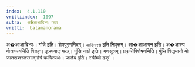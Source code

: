 ```yaml
---
index:  4.1.110
vrittiindex:  1097
sutra:  अ�आआदिभ्यः फञ्
vritti:  balamanorama 
---
```


अ�आआदिभ्यः। गोत्रे इति। शेषपूरणमिदम्। `आङ्गिरसे` इति निवृत्तम्। आ�आआयन इति। अ�आस्य गोत्रापत्यमिति विग्रहः। इञपवादः फञ्। पुंसि जाते इति। गणसूत्रम्। प्रकृतिविशेषणमिति। पुंसि विद्यमानो यो जातशब्दस्तस्माद्गोत्रे फञित्यर्थः। जातेय इति। स्त्रीब्यो ढक्`। 

